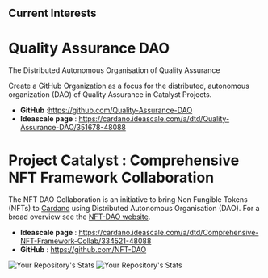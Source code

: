 ## Current Interests

Quality Assurance DAO
============================================================
The Distributed Autonomous Organisation of Quality Assurance

Create a GitHub Organization as a focus for the distributed, autonomous organization (DAO) of Quality Assurance in Catalyst Projects.

* **GitHub** :https://github.com/Quality-Assurance-DAO
* **Ideascale page** : https://cardano.ideascale.com/a/dtd/Quality-Assurance-DAO/351678-48088

Project Catalyst : Comprehensive NFT Framework Collaboration
============================================================

The NFT DAO Collaboration is an initiative to bring Non Fungible Tokens (NFTs) to [Cardano](https://cardano.org/) using Distributed Autonomous Organisation (DAO). For a broad overview see the [NFT-DAO website](https://nft-dao.org/).

* **Ideascale page** : https://cardano.ideascale.com/a/dtd/Comprehensive-NFT-Framework-Collab/334521-48088
* **GitHub** : https://github.com/NFT-DAO

![Your Repository's Stats](https://github-readme-stats.vercel.app/api?username=stephen-rowan&show_icons=true)
![Your Repository's Stats](https://github-readme-stats.vercel.app/api/top-langs/?username=stephen-rowan&theme=blue-green)
